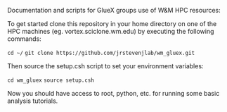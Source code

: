 Documentation and scripts for GlueX groups use of W&M HPC resources:

To get started clone this repository in your home directory on one of the HPC machines (eg. vortex.sciclone.wm.edu) by executing the following commands:

`cd ~/`
`git clone https://github.com/jrstevenjlab/wm_gluex.git`

Then source the setup.csh script to set your environment variables:

`cd wm_gluex`
`source setup.csh`

Now you should have access to root, python, etc. for running some basic analysis tutorials.
